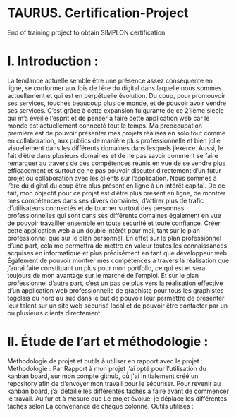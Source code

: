 # TAURUS. Certification-Project
End of training project to obtain SIMPLON certification
# I.	Introduction :
La tendance actuelle semble être une présence assez conséquente en ligne, se conformer aux lois de l’ère du digital dans laquelle nous sommes actuellement et qui est en perpétuelle évolution. Du coup, pour promouvoir ses services, touchés beaucoup plus de monde, et de pouvoir avoir vendre ses services. C’est grâce à cette expansion fulgurante de ce 21ième siècle qui m’a éveillé l’esprit et de penser à faire cette application web car le monde est actuellement connecté tout le temps. Ma préoccupation première est de pouvoir présenter mes projets réalisés en solo tout comme en collaboration, aux publics de manière plus professionnelle et bien jolie visuellement dans les différents domaines dans lesquels j’exerce. Aussi, le fait d’être dans plusieurs domaines et de ne pas savoir comment se faire remarquer au travers de ces compétences réunis en vue de se vendre plus efficacement et surtout de ne pas pouvoir discuter directement d’un futur projet ou collaboration avec les clients sur l’application. Nous sommes à l’ère du digital du coup être plus présent en ligne à un intérêt capital. De ce fait, mon objectif pour ce projet est d’être plus présent en ligne, de montrer mes compétences dans ses divers domaines, d’attirer plus de trafic d’utilisateurs connectés et de toucher surtout des personnes professionnelles qui sont dans ses différents domaines également en vue de pouvoir travailler ensemble en toute sécurité et toute confiance. Créer cette application web à un double intérêt pour moi, tant sur le plan professionnel que sur le plan personnel. 
	En effet sur le plan professionnel d’une part, cela me permettra de mettre en valeur toutes les connaissances acquises en informatique et plus précisément en tant que développeur web. Également de pouvoir montrer mes compétences à travers la réalisation que j’aurai faite constituant un plus pour mon portfolio, ce qui est et sera toujours de mon avantage sur le marché de l’emploi.
 Et sur le plan professionnel d’autre part, c’est un pas de plus vers la réalisation effective d’un application web professionnelle de graphiste pour tous les graphistes togolais du nord au sud dans le but de pouvoir leur permettre de présenter leur talent sur un site web sécurisé local et de pouvoir être contacter par un ou plusieurs clients directement.

# II.	Étude de l’art et méthodologie :
Méthodologie de projet et outils à utiliser en rapport avec le projet :
Méthodologie :
Par Rapport à mon projet j’ai opté pour l’utilisation du kanban board, sur mon compte github, où j'ai initialement créé un repository afin de d’envoyer mon travail pour le sécuriser. Pour revenir au kanban board, j’ai détaillé les différentes tâches à faire avant de commencer le travail. Au fur et à mesure que Le projet évolue, je déplace les différentes tâches selon La convenance de chaque colonne.
Outils utilisés : 
